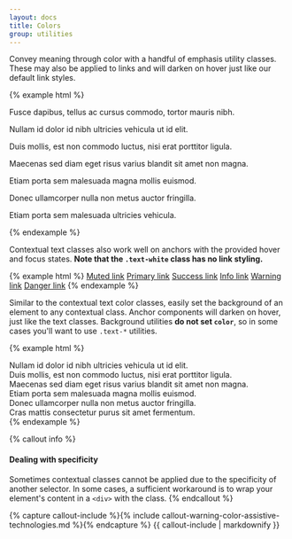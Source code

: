 ```yaml
---
layout: docs
title: Colors
group: utilities
---
```


Convey meaning through color with a handful of emphasis utility classes. These may also be applied to links and will darken on hover just like our default link styles.

{% example html %}
<p class="text-muted">Fusce dapibus, tellus ac cursus commodo, tortor mauris nibh.</p>
<p class="text-primary">Nullam id dolor id nibh ultricies vehicula ut id elit.</p>
<p class="text-success">Duis mollis, est non commodo luctus, nisi erat porttitor ligula.</p>
<p class="text-info">Maecenas sed diam eget risus varius blandit sit amet non magna.</p>
<p class="text-warning">Etiam porta sem malesuada magna mollis euismod.</p>
<p class="text-danger">Donec ullamcorper nulla non metus auctor fringilla.</p>
<p class="text-white">Etiam porta sem malesuada ultricies vehicula.</p>
{% endexample %}

Contextual text classes also work well on anchors with the provided hover and focus states. **Note that the `.text-white` class has no link styling.**

{% example html %}
<a href="#" class="text-muted">Muted link</a>
<a href="#" class="text-primary">Primary link</a>
<a href="#" class="text-success">Success link</a>
<a href="#" class="text-info">Info link</a>
<a href="#" class="text-warning">Warning link</a>
<a href="#" class="text-danger">Danger link</a>
{% endexample %}

Similar to the contextual text color classes, easily set the background of an element to any contextual class. Anchor components will darken on hover, just like the text classes. Background utilities **do not set `color`**, so in some cases you'll want to use `.text-*` utilities.

{% example html %}
<div class="bg-primary text-white">Nullam id dolor id nibh ultricies vehicula ut id elit.</div>
<div class="bg-success text-white">Duis mollis, est non commodo luctus, nisi erat porttitor ligula.</div>
<div class="bg-info text-white">Maecenas sed diam eget risus varius blandit sit amet non magna.</div>
<div class="bg-warning text-white">Etiam porta sem malesuada magna mollis euismod.</div>
<div class="bg-danger text-white">Donec ullamcorper nulla non metus auctor fringilla.</div>
<div class="bg-inverse text-white">Cras mattis consectetur purus sit amet fermentum.</div>
{% endexample %}

{% callout info %}
#### Dealing with specificity

Sometimes contextual classes cannot be applied due to the specificity of another selector. In some cases, a sufficient workaround is to wrap your element's content in a `<div>` with the class.
{% endcallout %}

{% capture callout-include %}{% include callout-warning-color-assistive-technologies.md %}{% endcapture %}
{{ callout-include | markdownify }}
